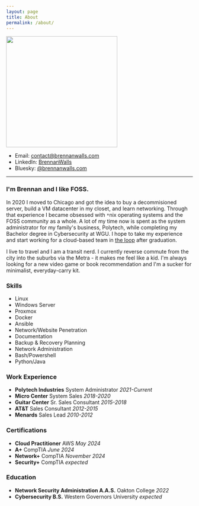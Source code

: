 ```yaml
---
layout: page
title: About
permalink: /about/
---
```


<img src="../assets/images/author.jpg" height="300px">

- Email: [contact@brennanwalls.com](mailto:contact@brennanwalls.com)
- LinkedIn: <a href="https://linkedin.com/in/brennanwalls" target="_blank">BrennanWalls</a>
- Bluesky: <a href="https://bsky.app/profile/brennanwalls.com" target="_blank">@brennanwalls.com</a>

---

### I'm Brennan and I like FOSS.
In 2020 I moved to Chicago and got the idea to buy a decommisioned server, build a VM datacenter in my closet, and learn networking. Through that experience I became obsessed with `*`nix operating systems and the FOSS community as a whole. A lot of my time now is spent as the system administrator for my family's business, Polytech, while completing my Bachelor degree in Cybersecurity at WGU. I hope to take my experience and start working for a cloud-based team in <a href="https://en.wikipedia.org/wiki/Chicago_Loop" target="_blank">the loop</a> after graduation.

I live to travel and I am a transit nerd. I currently reverse commute from the city into the suburbs via the Metra - it makes me feel like a kid. I'm always looking for a new video game or book recommendation and I'm a sucker for minimalist, everyday-carry kit.

### Skills
- Linux
- Windows Server
- Proxmox
- Docker
- Ansible
- Network/Website Penetration
- Documentation
- Backup & Recovery Planning
- Network Administration
- Bash/Powershell
- Python/Java

### Work Experience
- **Polytech Industries** System Administrator *2021-Current*
- **Micro Center** System Sales *2018-2020*
- **Guitar Center** Sr. Sales Consultant *2015-2018*
- **AT&T** Sales Consultant *2012-2015*
- **Menards** Sales Lead *2010-2012*

### Certifications
- **Cloud Practitioner** AWS *May 2024*
- **A+** CompTIA *June 2024*
- **Network+** CompTIA *November 2024*
- **Security+** CompTIA *expected*

### Education
- **Network Security Administration A.A.S.** Oakton College *2022*
- **Cybersecurity B.S.** Western Governors University *expected*


